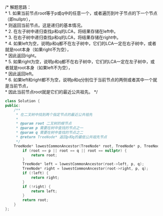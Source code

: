 /* 解题思路：  
     * 1. 如果当前节点root等于p或q中的任意一个，或者遍历到叶子节点的下一个节点（即nullptr），  
     *    则返回当前节点。这是递归的基本情况。  
     * 2. 在左子树中递归查找p和q的LCA，将结果存储在left中。  
     * 3. 在右子树中递归查找p和q的LCA，将结果存储在right中。  
     * 4. 如果left为空，说明p和q都不在左子树中，它们的LCA一定在右子树中，或者就是root本身（如果right不为空），  
     *    因此返回right。  
     * 5. 如果right为空，说明p和q都不在右子树中，它们的LCA一定在左子树中，或者就是root本身（如果left不为空），  
     *    因此返回left。  
     * 6. 如果left和right都不为空，说明p和q分别位于当前节点的两侧或者其中一个就是当前节点，  
     *    因此当前节点root就是它们的最近公共祖先。
*/
```c++
class Solution {  
public:  
    /**  
     * 在二叉树中找到两个指定节点的最近公共祖先  
     * 
     * @param root 二叉树的根节点  
     * @param p 需要在树中查找的节点之一  
     * @param q 需要在树中查找的节点之二  
     * @return TreeNode* 返回p和q的最低公共祖先节点  
     */  
    TreeNode* lowestCommonAncestor(TreeNode* root, TreeNode* p, TreeNode* q) {  
        if (root == p || root == q || root == nullptr) {  
            return root;  
        }  
        TreeNode* left = lowestCommonAncestor(root->left, p, q);  
        TreeNode* right = lowestCommonAncestor(root->right, p, q);  
        if (!left) {  
            return right;  
        }  
        if (!right) {  
            return left;  
        }  
        return root;  
    }  
};
```